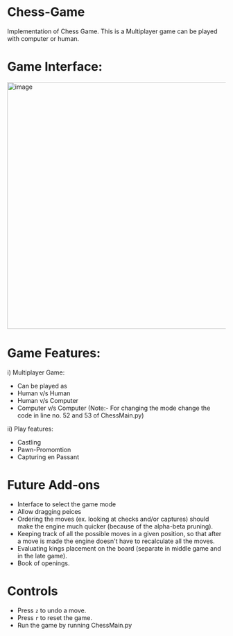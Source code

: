 # Chess-Game
Implementation of Chess Game. This is a Multiplayer game can be played with computer or human.

# Game Interface:
<img width="569" alt="image" src="https://user-images.githubusercontent.com/72267398/211152136-4467df98-d6fd-4d5e-a34a-2dcd260467da.png">

# Game Features:
i) Multiplayer Game:
* Can be played as
* Human v/s Human
* Human v/s Computer
* Computer v/s Computer
(Note:- For changing the mode change the code in line no. 52 and 53 of ChessMain.py)

ii) Play features:
* Castling
* Pawn-Promomtion
* Capturing en Passant

# Future Add-ons
* Interface to select the game mode
* Allow dragging peices
* Ordering the moves (ex. looking at checks and/or captures) should make the engine much quicker (because of the alpha-beta pruning).
* Keeping track of all the possible moves in a given position, so that after a move is made the engine doesn't have to recalculate all the moves.
* Evaluating kings placement on the board (separate in middle game and in the late game).
* Book of openings.

# Controls
* Press `z` to undo a move.
* Press `r` to reset the game.
* Run the game by running ChessMain.py
